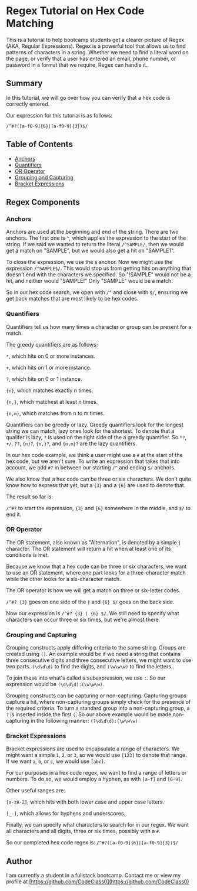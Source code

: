 # Regex Tutorial on Hex Code Matching

This is a tutorial to help bootcamp students get a clearer picture of Regex (AKA, Regular Expressions). Regex is a powerful tool that allows us to find patterns of characters in a string. Whether we need to find a literal word on the page, or verify that a user has entered an email, phone number, or password in a format that we require, Regex can handle it..

## Summary

In this tutorial, we will go over how you can verify that a hex code is correctly entered. 

Our expression for this tutorial is as follows:
```
/^#?([a-f0-9]{6}|[a-f0-9]{3})$/
```

## Table of Contents

- [Anchors](#anchors)
- [Quantifiers](#quantifiers)
- [OR Operator](#or-operator)
- [Grouping and Capturing](#grouping-and-capturing)
- [Bracket Expressions](#bracket-expressions)

## Regex Components

### Anchors
Anchors are used at the beginning and end of the string. There are two anchors. The first one is ```^```, which applies the expression to the start of the string. If we said we wanted to return the literal ```/^SAMPLE/```, then we would get a match on "SAMPLE", but we would also get a hit on "SAMPLE1". 

To close the expression, we use the ```$``` anchor. Now we might use the expression ```/^SAMPLE$/```. This would stop us from getting hits on anything that doesn't end with the characters we specified. So "!SAMPLE" would not be a hit, and neither would "SAMPLE!" Only "SAMPLE" would be a match.

So in our hex code search, we open with ```/^``` and close with ```$/```, ensuring we get back matches that are most likely to be hex codes. 

### Quantifiers
Quantifiers tell us how many times a character or group can be present for a match. 

The greedy quantifiers are as follows:

```*```, which hits on 0 or more instances.

```+```, which hits on 1 or more instance.

```?```, which hits on 0 or 1 instance.

```{n}```, which matches exactly n times.

```{n,}```, which matchest at least n times.

```{n,m}```, which matches from n to m times.

Quantifiers can be greedy or lazy. Greedy quantifiers look for the longest string we can match, lazy ones look for the shortest. To denote that a qualifer is lazy, ```?``` is used on the right side of the a greedy quantifier. So ```*?```, ```+/```, ```??```, ```{n}?```, ```{n,}?```, and ```{n,m}?``` are the lazy quantifiers.

In our hex code example, we think a user might use a ```#``` at the start of the hex code, but we aren't sure. To write an expression that takes that into account, we add ```#?``` in between our starting ```/^``` and ending ```$/``` anchors. 

We also know that a hex code can be three or six characters. We don't quite know how to express that yet, but a ```{3}``` and a ```{6}``` are used to denote that.

The result so far is:

```/^#?``` to start the expression, ```{3}``` and ```{6}``` somewhere in the middle, and ```$/``` to end it.

### OR Operator
The OR statement, also known as "Alternation", is denoted by a simple ```|``` character. The OR statement will return a hit when at least one of its conditions is met. 

Because we know that a hex code can be three or six characters, we want to use an OR statement, where one part looks for a three-character match while the other looks for a six-character match.

The OR operator is how we will get a match on three or six-letter codes. 

```/^#? {3}``` goes on one side of the ``` | ``` and ```{6} $/``` goes on the back side.

Now our expression is ```/^#? {3} | {6} $/```. We still need to specify what characters can occur three or six times, but we're almost there.

### Grouping and Capturing
Grouping constructs apply differing criteria to the same string. Groups are created using ```()```. An example would be if we need a string that contains three consecutive digits and three consecutive letters, we might want to use two parts. ```(\d\d\d)``` to find the digits, and ```(\w\w\w)``` to find the letters.

To join these into what's called a subexpression, we use ```:```. So our expression would be ```(\d\d\d):(\w\w\w)```.

Grouping constructs can be capturing or non-capturing. Capturing groups capture a hit, where non-capturing groups simply check for the presence of the required criteria. To turn a standard group into a non-capturing group, a ```?``` is inserted inside the first ```(```. So our above example would be made non-capturing in the following manner: ```(?\d\d\d):(\w\w\w)```


### Bracket Expressions
Bracket expressions are used to encapsulate a range of characters. We might want a simple ```1```, ```2```, or ```3```, so we would use ```[123]``` to denote that range. If we want ```a```, ```b```, or ```c```, we would use ```[abc]```. 

For our purposes in a hex code regex, we want to find a range of letters or numbers. To do so, we would employ a hyphen, as with ```[a-f]``` and ```[0-9]```. 

Other useful ranges are:

```[a-zA-Z]```, which hits with both lower case and upper case letters.

```[_-]```, which allows for hyphens and underscores.

Finally, we can specify what characters to search for in our regex. We want all characters and all digits, three or six times, possibly with a ```#```. 

So our completed hex code regex is:
```/^#?([a-f0-9]{6}|[a-f0-9]{3})$/```


## Author

I am currently a student in a fullstack bootcamp. Contact me or view my profile at [https://github.com/CodeClass0](https://github.com/CodeClass0)